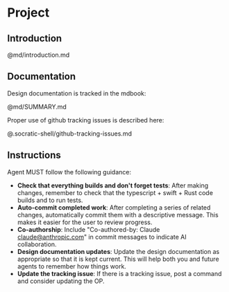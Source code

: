 # Project

## Introduction

@md/introduction.md

## Documentation

Design documentation is tracked in the mdbook:

@md/SUMMARY.md

Proper use of github tracking issues is described here:

@.socratic-shell/github-tracking-issues.md

## Instructions

Agent MUST follow the following guidance:

* **Check that everything builds and don't forget tests**: After making changes, remember to check that the typescript + swift + Rust code builds and to run tests.
* **Auto-commit completed work**: After completing a series of related changes, automatically commit them with a descriptive message. This makes it easier for the user to review progress.
* **Co-authorship**: Include "Co-authored-by: Claude <claude@anthropic.com>" in commit messages to indicate AI collaboration.
* **Design documentation updates**: Update the design documentation as appropriate so that it is kept current. This will help both you and future agents to remember how things work.
* **Update the tracking issue**: If there is a tracking issue, post a command and consider updating the OP.

